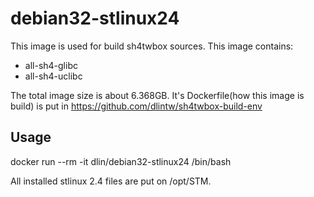 # debian32-stlinux24
This image is used for build sh4twbox sources.
This image contains:

* all-sh4-glibc
* all-sh4-uclibc

The total image size is about 6.368GB.
It's Dockerfile(how this image is build) is put in
https://github.com/dlintw/sh4twbox-build-env

## Usage

docker run --rm -it dlin/debian32-stlinux24 /bin/bash

All installed stlinux 2.4 files are put on /opt/STM.

